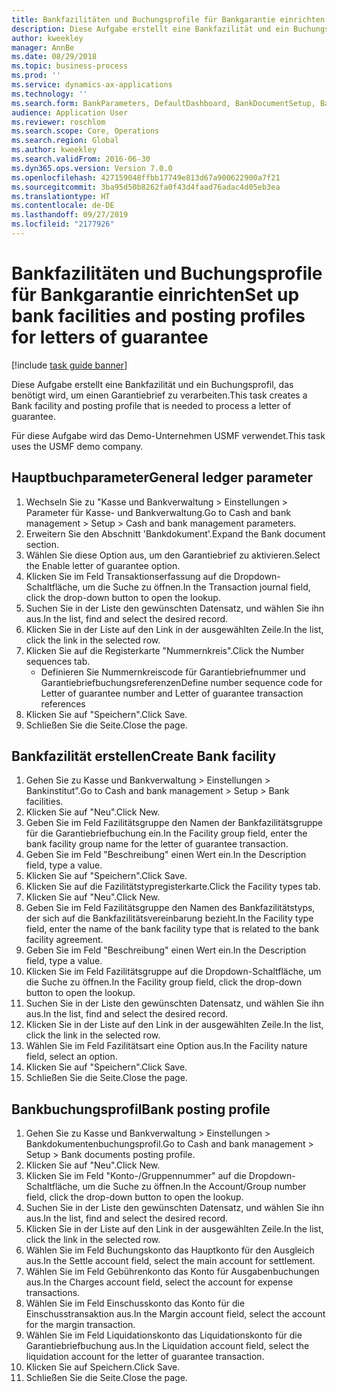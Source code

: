 ```yaml
---
title: Bankfazilitäten und Buchungsprofile für Bankgarantie einrichten
description: Diese Aufgabe erstellt eine Bankfazilität und ein Buchungsprofil, das benötigt wird, um einen Garantiebrief zu verarbeiten.
author: kweekley
manager: AnnBe
ms.date: 08/29/2018
ms.topic: business-process
ms.prod: ''
ms.service: dynamics-ax-applications
ms.technology: ''
ms.search.form: BankParameters, DefaultDashboard, BankDocumentSetup, BankDocumentPosting
audience: Application User
ms.reviewer: roschlom
ms.search.scope: Core, Operations
ms.search.region: Global
ms.author: kweekley
ms.search.validFrom: 2016-06-30
ms.dyn365.ops.version: Version 7.0.0
ms.openlocfilehash: 427159048ffbb17749e813d67a900622900a7f21
ms.sourcegitcommit: 3ba95d50b8262fa0f43d4faad76adac4d05eb3ea
ms.translationtype: HT
ms.contentlocale: de-DE
ms.lasthandoff: 09/27/2019
ms.locfileid: "2177926"
---
```

# <a name="set-up-bank-facilities-and-posting-profiles-for-letters-of-guarantee"></a><span data-ttu-id="25d62-103">Bankfazilitäten und Buchungsprofile für Bankgarantie einrichten</span><span class="sxs-lookup"><span data-stu-id="25d62-103">Set up bank facilities and posting profiles for letters of guarantee</span></span>

[!include [task guide banner](../../includes/task-guide-banner.md)]

<span data-ttu-id="25d62-104">Diese Aufgabe erstellt eine Bankfazilität und ein Buchungsprofil, das benötigt wird, um einen Garantiebrief zu verarbeiten.</span><span class="sxs-lookup"><span data-stu-id="25d62-104">This task creates a Bank facility and posting profile that is needed to process a letter of guarantee.</span></span>



<span data-ttu-id="25d62-105">Für diese Aufgabe wird das Demo-Unternehmen USMF verwendet.</span><span class="sxs-lookup"><span data-stu-id="25d62-105">This task uses the USMF demo company.</span></span> 




## <a name="general-ledger-parameter"></a><span data-ttu-id="25d62-106">Hauptbuchparameter</span><span class="sxs-lookup"><span data-stu-id="25d62-106">General ledger parameter</span></span>
1. <span data-ttu-id="25d62-107">Wechseln Sie zu "Kasse und Bankverwaltung > Einstellungen > Parameter für Kasse- und Bankverwaltung.</span><span class="sxs-lookup"><span data-stu-id="25d62-107">Go to Cash and bank management > Setup > Cash and bank management parameters.</span></span>
2. <span data-ttu-id="25d62-108">Erweitern Sie den Abschnitt 'Bankdokument'.</span><span class="sxs-lookup"><span data-stu-id="25d62-108">Expand the Bank document section.</span></span>
3. <span data-ttu-id="25d62-109">Wählen Sie diese Option aus, um den Garantiebrief zu aktivieren.</span><span class="sxs-lookup"><span data-stu-id="25d62-109">Select the Enable letter of guarantee option.</span></span>
4. <span data-ttu-id="25d62-110">Klicken Sie im Feld Transaktionserfassung auf die Dropdown-Schaltfläche, um die Suche zu öffnen.</span><span class="sxs-lookup"><span data-stu-id="25d62-110">In the Transaction journal field, click the drop-down button to open the lookup.</span></span>
5. <span data-ttu-id="25d62-111">Suchen Sie in der Liste den gewünschten Datensatz, und wählen Sie ihn aus.</span><span class="sxs-lookup"><span data-stu-id="25d62-111">In the list, find and select the desired record.</span></span>
6. <span data-ttu-id="25d62-112">Klicken Sie in der Liste auf den Link in der ausgewählten Zeile.</span><span class="sxs-lookup"><span data-stu-id="25d62-112">In the list, click the link in the selected row.</span></span>
7. <span data-ttu-id="25d62-113">Klicken Sie auf die Registerkarte "Nummernkreis".</span><span class="sxs-lookup"><span data-stu-id="25d62-113">Click the Number sequences tab.</span></span>
    * <span data-ttu-id="25d62-114">Definieren Sie Nummernkreiscode für Garantiebriefnummer und Garantiebriefbuchungsreferenzen</span><span class="sxs-lookup"><span data-stu-id="25d62-114">Define number sequence code for Letter of guarantee number and Letter of guarantee transaction references</span></span>  
8. <span data-ttu-id="25d62-115">Klicken Sie auf "Speichern".</span><span class="sxs-lookup"><span data-stu-id="25d62-115">Click Save.</span></span>
9. <span data-ttu-id="25d62-116">Schließen Sie die Seite.</span><span class="sxs-lookup"><span data-stu-id="25d62-116">Close the page.</span></span>

## <a name="create-bank-facility"></a><span data-ttu-id="25d62-117">Bankfazilität erstellen</span><span class="sxs-lookup"><span data-stu-id="25d62-117">Create Bank facility</span></span>
1. <span data-ttu-id="25d62-118">Gehen Sie zu Kasse und Bankverwaltung > Einstellungen > Bankinstitut".</span><span class="sxs-lookup"><span data-stu-id="25d62-118">Go to Cash and bank management > Setup > Bank facilities.</span></span>
2. <span data-ttu-id="25d62-119">Klicken Sie auf "Neu".</span><span class="sxs-lookup"><span data-stu-id="25d62-119">Click New.</span></span>
3. <span data-ttu-id="25d62-120">Geben Sie im Feld Fazilitätsgruppe den Namen der Bankfazilitätsgruppe für die Garantiebriefbuchung ein.</span><span class="sxs-lookup"><span data-stu-id="25d62-120">In the Facility group field, enter the bank facility group name for the letter of guarantee transaction.</span></span>
4. <span data-ttu-id="25d62-121">Geben Sie im Feld "Beschreibung" einen Wert ein.</span><span class="sxs-lookup"><span data-stu-id="25d62-121">In the Description field, type a value.</span></span>
5. <span data-ttu-id="25d62-122">Klicken Sie auf "Speichern".</span><span class="sxs-lookup"><span data-stu-id="25d62-122">Click Save.</span></span>
6. <span data-ttu-id="25d62-123">Klicken Sie auf die Fazilitätstypregisterkarte.</span><span class="sxs-lookup"><span data-stu-id="25d62-123">Click the Facility types tab.</span></span>
7. <span data-ttu-id="25d62-124">Klicken Sie auf "Neu".</span><span class="sxs-lookup"><span data-stu-id="25d62-124">Click New.</span></span>
8. <span data-ttu-id="25d62-125">Geben Sie im Feld Fazilitätsgruppe den Namen des Bankfazilitätstyps, der sich auf die Bankfazilitätsvereinbarung bezieht.</span><span class="sxs-lookup"><span data-stu-id="25d62-125">In the Facility type field, enter the name of the bank facility type that is related to the bank facility agreement.</span></span>
9. <span data-ttu-id="25d62-126">Geben Sie im Feld "Beschreibung" einen Wert ein.</span><span class="sxs-lookup"><span data-stu-id="25d62-126">In the Description field, type a value.</span></span>
10. <span data-ttu-id="25d62-127">Klicken Sie im Feld Fazilitätsgruppe auf die Dropdown-Schaltfläche, um die Suche zu öffnen.</span><span class="sxs-lookup"><span data-stu-id="25d62-127">In the Facility group field, click the drop-down button to open the lookup.</span></span>
11. <span data-ttu-id="25d62-128">Suchen Sie in der Liste den gewünschten Datensatz, und wählen Sie ihn aus.</span><span class="sxs-lookup"><span data-stu-id="25d62-128">In the list, find and select the desired record.</span></span>
12. <span data-ttu-id="25d62-129">Klicken Sie in der Liste auf den Link in der ausgewählten Zeile.</span><span class="sxs-lookup"><span data-stu-id="25d62-129">In the list, click the link in the selected row.</span></span>
13. <span data-ttu-id="25d62-130">Wählen Sie im Feld Fazilitätsart eine Option aus.</span><span class="sxs-lookup"><span data-stu-id="25d62-130">In the Facility nature field, select an option.</span></span>
14. <span data-ttu-id="25d62-131">Klicken Sie auf "Speichern".</span><span class="sxs-lookup"><span data-stu-id="25d62-131">Click Save.</span></span>
15. <span data-ttu-id="25d62-132">Schließen Sie die Seite.</span><span class="sxs-lookup"><span data-stu-id="25d62-132">Close the page.</span></span>

## <a name="bank-posting-profile"></a><span data-ttu-id="25d62-133">Bankbuchungsprofil</span><span class="sxs-lookup"><span data-stu-id="25d62-133">Bank posting profile</span></span>
1. <span data-ttu-id="25d62-134">Gehen Sie zu Kasse und Bankverwaltung > Einstellungen > Bankdokumentenbuchungsprofil.</span><span class="sxs-lookup"><span data-stu-id="25d62-134">Go to Cash and bank management > Setup > Bank documents posting profile.</span></span>
2. <span data-ttu-id="25d62-135">Klicken Sie auf "Neu".</span><span class="sxs-lookup"><span data-stu-id="25d62-135">Click New.</span></span>
3. <span data-ttu-id="25d62-136">Klicken Sie im Feld "Konto-/Gruppennummer" auf die Dropdown-Schaltfläche, um die Suche zu öffnen.</span><span class="sxs-lookup"><span data-stu-id="25d62-136">In the Account/Group number field, click the drop-down button to open the lookup.</span></span>
4. <span data-ttu-id="25d62-137">Suchen Sie in der Liste den gewünschten Datensatz, und wählen Sie ihn aus.</span><span class="sxs-lookup"><span data-stu-id="25d62-137">In the list, find and select the desired record.</span></span>
5. <span data-ttu-id="25d62-138">Klicken Sie in der Liste auf den Link in der ausgewählten Zeile.</span><span class="sxs-lookup"><span data-stu-id="25d62-138">In the list, click the link in the selected row.</span></span>
6. <span data-ttu-id="25d62-139">Wählen Sie im Feld Buchungskonto das Hauptkonto für den Ausgleich aus.</span><span class="sxs-lookup"><span data-stu-id="25d62-139">In the Settle account field, select the main account for settlement.</span></span>
7. <span data-ttu-id="25d62-140">Wählen Sie im Feld Gebührenkonto das Konto für Ausgabenbuchungen aus.</span><span class="sxs-lookup"><span data-stu-id="25d62-140">In the Charges account field, select the account for expense transactions.</span></span>
8. <span data-ttu-id="25d62-141">Wählen Sie im Feld Einschusskonto das Konto für die Einschusstransaktion aus.</span><span class="sxs-lookup"><span data-stu-id="25d62-141">In the Margin account field, select the account for the margin transaction.</span></span>
9. <span data-ttu-id="25d62-142">Wählen Sie im Feld Liquidationskonto das Liquidationskonto für die Garantiebriefbuchung aus.</span><span class="sxs-lookup"><span data-stu-id="25d62-142">In the Liquidation account field, select the liquidation account for the letter of guarantee transaction.</span></span> 
10. <span data-ttu-id="25d62-143">Klicken Sie auf Speichern.</span><span class="sxs-lookup"><span data-stu-id="25d62-143">Click Save.</span></span>
11. <span data-ttu-id="25d62-144">Schließen Sie die Seite.</span><span class="sxs-lookup"><span data-stu-id="25d62-144">Close the page.</span></span>

